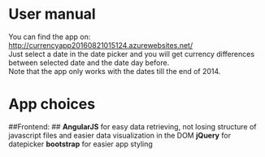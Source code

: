 # User manual

You can find the app on: http://currencyapp20160821015124.azurewebsites.net/   
Just select a date in the date picker and you will get currency differences between selected date and the date day before.   
Note that the app only works with the dates till the end of 2014.  

# App choices

##Frontend: ##
**AngularJS** for easy data retrieving, not losing structure of javascript files and easier data visualization in the DOM
**jQuery** for datepicker
**bootstrap** for easier app styling


